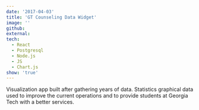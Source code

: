 ```yaml
---
date: '2017-04-03'
title: 'GT Counseling Data Widget'
image: ''
github: 
external: 
tech:
  - React
  - Postgresql
  - Node.js
  - JS
  - Chart.js
show: 'true'
---
```


Visualization app built after gathering years of data. Statistics graphical data used to improve the current operations and to provide students at Georgia Tech with a better services.

